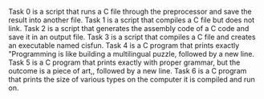 Task 0 is a script that runs a C file through the preprocessor and save the result into another file.
Task 1 is a script that compiles a C file but does not link.
Task 2 is a script that generates the assembly code of a C code and save it in an output file.
Task 3 is a script that compiles a C file and creates an executable named cisfun.
Task 4 is a C program that prints exactly "Programming is like building a multilingual puzzle, followed by a new line.
Task 5 is a C program that prints exactly with proper grammar, but the outcome is a piece of art,, followed by a new line.
Task 6 is a C program that prints the size of various types on the computer it is compiled and run on.
